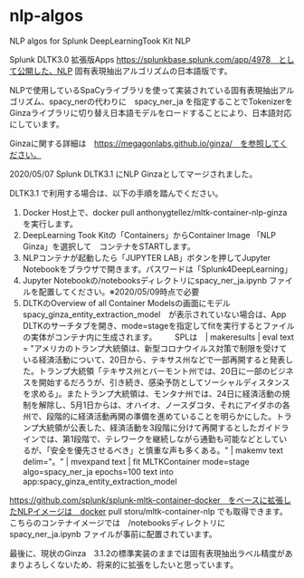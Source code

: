 # nlp-algos
NLP algos for Splunk DeepLearningTook Kit NLP

Splunk DLTK3.0 拡張版Apps https://splunkbase.splunk.com/app/4978　として公開した、NLP 固有表現抽出アルゴリズムの日本語版です。

NLPで使用しているSpaCyライブラリを使って実装されている固有表現抽出アルゴリズム、spacy_nerの代わりに　spacy_ner_ja を指定することでTokenizerをGinzaライブラリに切り替え日本語モデルをロードすることにより、日本語対応にしています。

Ginzaに関する詳細は　https://megagonlabs.github.io/ginza/　を参照してください。

2020/05/07 Splunk DLTK3.1 にNLP Ginzaとしてマージされました。

DLTK3.1 で利用する場合は、以下の手順を踏んでください。

1. Docker Host上で、docker pull anthonygtellez/mltk-container-nlp-ginza を実行します。
2. DeepLearning Took Kitの「Containers」からContainer Image 「NLP Ginza」を選択して　コンテナをSTARTします。
3. NLPコンテナが起動したら「JUPYTER LAB」ボタンを押してJupyter Notebookをブラウザで開きます。パスワードは「Splunk4DeepLearning」
4. Jupyter Notebookの/notebooksディレクトリにspacy_ner_ja.ipynb ファイルを配置してください。※2020/05/09時点で必要
5. DLTKのOverview of all Container  Modelsの画面にモデル　spacy_ginza_entity_extraction_model　が表示されていない場合は、App DLTKのサーチタブを開き、mode=stageを指定してfitを実行するとファイルの実体がコンテナ内に生成されます。
　　SPLは　| makeresults | eval text = "アメリカのトランプ大統領は、新型コロナウイルス対策で制限を受けている経済活動について、20日から、テキサス州などで一部再開すると発表した。トランプ大統領「テキサス州とバーモント州では、20日に一部のビジネスを開始するだろうが、引き続き、感染予防としてソーシャルディスタンスを求める」。またトランプ大統領は、モンタナ州では、24日に経済活動の規制を解除し、5月1日からは、オハイオ、ノースダコタ、それにアイダホの各州で、段階的に経済活動再開の準備を進めていることを明らかにした。トランプ大統領が公表した、経済活動を3段階に分けて再開するとしたガイドラインでは、第1段階で、テレワークを継続しながら通勤も可能などとしているが、「安全を優先させるべき」と慎重な声も多くある。" | makemv text delim="。" | mvexpand text | fit MLTKContainer mode=stage algo=spacy_ner_ja epochs=100 text into app:spacy_ginza_entity_extraction_model


https://github.com/splunk/splunk-mltk-container-docker　をベースに拡張したNLPイメージは　docker pull storu/mltk-container-nlp でも取得できます。こちらのコンテナイメージでは　/notebooksディレクトリにspacy_ner_ja.ipynb ファイルが事前に配置されています。　

最後に、現状のGinza　3.1.2の標準実装のままでは固有表現抽出ラベル精度があまりよろしくないため、将来的に拡張をしたいと思っています。
